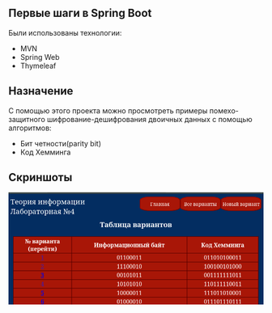 
## Первые шаги в Spring Boot

Были использованы технологии:
- MVN
- Spring Web
- Thymeleaf


## Назначение
С помощью этого проекта можно просмотреть примеры помехо-защитного шифрование-дешифрования двоичных данных с помощью алгоритмов:
- Бит четности(parity bit)
- Код Хемминга  



## Скриншоты

![Главная страница](https://github.com/fizlrock/SpringFirstPet/blob/main/images/main.png)
